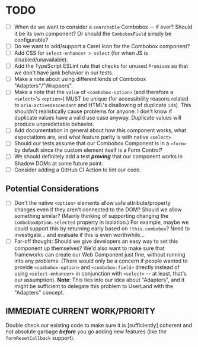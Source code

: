 # TODO

- [ ] When do we want to consider a `searchable` Combobox -- if ever? Should it be its own component? Or should the `ComboboxField` simply be configurable?
- [ ] Do we want to add/support a Caret Icon for the Combobox component?
- [ ] Add CSS for `select-enhancer > select` (for when JS is disabled/unavailable).
- [ ] Add the TypeScript ESLint rule that checks for unused `Promise`s so that we don't have jank behavior in our tests.
- [ ] Make a note about using different kinds of Combobox "Adapters"/"Wrappers".
- [ ] Make a note that the `value` of `<combobox-option>` (and therefore a `<select>`'s `<option>`) MUST be unique (for accessibility reasons related to `aria-activedescendant` and HTML's disallowing of duplicate `id`s). This shouldn't realistically cause problems for anyone. I don't know if duplicate values have a valid use case anyway. Duplicate values will produce unpredictable behavior.
- [ ] Add documentation in general about how this component works, what expectations are, and what feature parity is with native `<select>`
- [ ] Should our tests assume that our Combobox Component is in a `<form>` by default since the custom element itself is a Form Control?
- [ ] We should definitely add a test **_proving_** that our component works in Shadow DOMs at some future point.
- [ ] Consider adding a GitHub CI Action to lint our code.

## Potential Considerations

- [ ] Don't the native `<option>` elements allow safe attribute/property changes even if they aren't connected to the DOM? Should we allow something similar? (Mainly thinking of supporting changing the `ComboboxOption.selected` property in isolation.) For example, maybe we could support this by returning early based on `!this.combobox`? Need to investigate... and evaluate if this is even worthwhile...
- [ ] Far-off thought: Should we give developers an easy way to set this component up themselves? We'd also want to make sure that frameworks can create our Web Component just fine, without running into any problems. (There would only be a concern if people wanted to provide `<combobox-option>` and `<combobox-field>` directly instead of using `<select-enhancer>` in conjunction with `<select>` -- at least, that's our assumption). **Note**: This ties into our idea about "Adapters", and it might be sufficient to delegate this problem to UserLand with the "Adapters" concept.

## IMMEDIATE CURRENT WORK/PRIORITY

Double check our existing code to make sure it is [sufficiently] coherent and not absolute garbage **_before_** you go adding new features (like the `formResetCallback` support).

